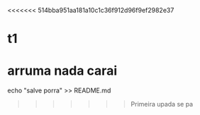 <<<<<<< 514bba951aa181a10c1c36f912d96f9ef2982e37
# t1
arruma nada carai
=======
echo "salve porra" >> README.md
>>>>>>> Primeira upada se pa
